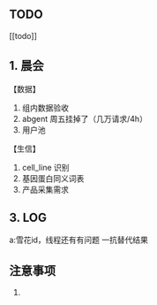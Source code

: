 ## TODO
[[todo]]


## 1. 晨会
【数据】
1. 组内数据验收
2. abgent 周五挂掉了（几万请求/4h）
3. 用户池

【生信】
1. cell_line 识别
2. 基因蛋白同义词表
3. 产品采集需求





## 3. LOG
a:雪花id，线程还有有问题
一抗替代结果



## 注意事项
1. 








